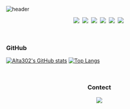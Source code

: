 ![header](https://capsule-render.vercel.app/api?type=soft&color=auto&height=150&section=header&text=ChangyongㅤJeong&fontSize=70&animation=twinkling)

<p align="center">
  <img src="https://img.shields.io/badge/Developer-000000?style=flat-square&logo=IOS&logoColor=white"/></a>&nbsp
  <img src="https://img.shields.io/badge/Git-F05032?style=flat-square&logo=Git&logoColor=white"/></a>&nbsp
  <img src="https://img.shields.io/badge/RxSwift-B7178C?style=flat-square&logo=ReactiveX&logoColor=white"/></a>&nbsp
  <img src="https://img.shields.io/badge/Swift-F05138?style=flat-square&logo=Swift&logoColor=white"/></a>&nbsp
  <img src="https://img.shields.io/badge/SwiftUI-F05138?style=flat-square&logo=Swift&logoColor=white"/></a>&nbsp
  <img src="https://img.shields.io/badge/Xcode-147EFB?style=flat-square&logo=Xcode&logoColor=white"/></a>&nbsp
</p>

<br>

<h3>GitHub</h3>

[![Alta302's GitHub stats](https://github-readme-stats.vercel.app/api?username=Alta302)](https://github.com/anuraghazra/github-readme-stats)
[![Top Langs](https://github-readme-stats.vercel.app/api/top-langs/?username=Alta302&layout=compact)](https://github.com/anuraghazra/github-readme-stats)

<br>

<h3 align="center">Contect</h3>

<p align="center">
  <a href="mailto:ckddyd1202@daum.net"><img src="https://img.shields.io/badge/Mail-005FF9?style=flat-square&logo=Mail.Ru&logoColor=white&link=ckddyd1202@daum.net"/></a>
</p>
